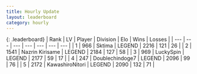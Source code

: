 ```yaml
---
title: Hourly Update
layout: leaderboard
category: hourly
---
```


{: .leaderboard}
| Rank | LV | Player | Division | Elo | Wins | Losses |
| --- | --- | --- | --- | --- | --- | --- |
| <span data-change="0">1</span> | 966 | <span title="ID: 353063">Sktima</span> | LEGEND | <span data-change="0">2216</span> | <span data-change="0">121</span> | <span data-change="0">26</span> |
| <span data-change="0">2</span> | 1541 | <span title="ID: 315148">Nazrin Kirisame</span> | LEGEND | <span data-change="0">2184</span> | <span data-change="0">127</span> | <span data-change="0">58</span> |
| <span data-change="0">3</span> | 969 | <span title="ID: 498412">LuckySpin</span> | LEGEND | <span data-change="12">2177</span> | <span data-change="2">59</span> | <span data-change="0">17</span> |
| <span data-change="0">4</span> | 247 | <span title="ID: 245040">Doublechindoge7</span> | LEGEND | <span data-change="0">2096</span> | <span data-change="0">99</span> | <span data-change="0">76</span> |
| <span data-change="0">5</span> | 2172 | <span title="ID: 164871">KawashiroNitori</span> | LEGEND | <span data-change="0">2090</span> | <span data-change="0">132</span> | <span data-change="0">71</span> |